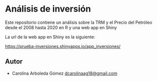 
# Análisis de inversión 

Este repositorio contiene un análisis sobre la TRM y el Precio del Petróleo desde el 2008 hasta 2020 en R y una web app en Shiny

La url de la web app en Shiny es la siguiente:
   
   https://prueba-inversiones.shinyapps.io/app_inversiones/ 

## Autor

- Carolina Arboleda Gómez <dcarolinaag18@gmail.com>